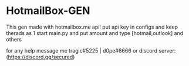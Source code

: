 # HotmailBox-GEN

This gen made with hotmailbox.me api!
put api key in configs and keep therads as 1
start main.py and put amount and type [hotmail,outlook] and others

for any help message me tragic#5225 | d0pe#6666
or discord server:(https://discord.gg/secured)
